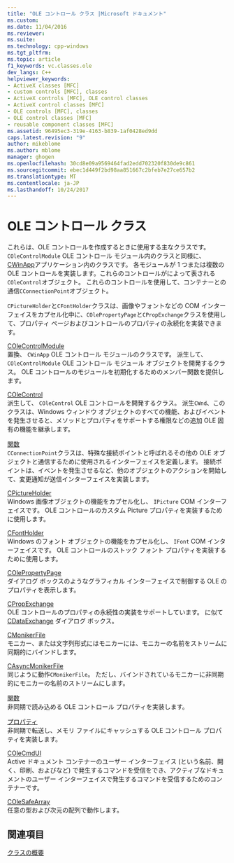```yaml
---
title: "OLE コントロール クラス |Microsoft ドキュメント"
ms.custom: 
ms.date: 11/04/2016
ms.reviewer: 
ms.suite: 
ms.technology: cpp-windows
ms.tgt_pltfrm: 
ms.topic: article
f1_keywords: vc.classes.ole
dev_langs: C++
helpviewer_keywords:
- ActiveX classes [MFC]
- custom controls [MFC], classes
- ActiveX controls [MFC], OLE control classes
- ActiveX control classes [MFC]
- OLE controls [MFC], classes
- OLE control classes [MFC]
- reusable component classes [MFC]
ms.assetid: 96495ec3-319e-4163-b839-1af0428ed9dd
caps.latest.revision: "9"
author: mikeblome
ms.author: mblome
manager: ghogen
ms.openlocfilehash: 30cd8e09a9569464fad2edd702320f830de9c861
ms.sourcegitcommit: ebec1d449f2bd98aa851667c2bfeb7e27ce657b2
ms.translationtype: MT
ms.contentlocale: ja-JP
ms.lasthandoff: 10/24/2017
---
```

# <a name="ole-control-classes"></a>OLE コントロール クラス
これらは、OLE コントロールを作成するときに使用する主なクラスです。 `COleControlModule` OLE コントロール モジュール内のクラスと同様に、 [CWinApp](../mfc/reference/cwinapp-class.md)アプリケーション内のクラスです。 各モジュールが 1 つまたは複数の OLE コントロールを実装します。これらのコントロールがによって表される`COleControl`オブジェクト。 これらのコントロールを使用して、コンテナーとの通信`CConnectionPoint`オブジェクト。  
  
 `CPictureHolder`と`CFontHolder`クラスは、画像やフォントなどの COM インターフェイスをカプセル化中に、`COlePropertyPage`と`CPropExchange`クラスを使用して、プロパティ ページおよびコントロールのプロパティの永続化を実装できます。  
  
 [COleControlModule](../mfc/reference/colecontrolmodule-class.md)  
 置換、 `CWinApp` OLE コントロール モジュールのクラスです。 派生して、 `COleControlModule` OLE コントロール モジュール オブジェクトを開発するクラス。 OLE コントロールのモジュールを初期化するためのメンバー関数を提供します。  
  
 [COleControl](../mfc/reference/colecontrol-class.md)  
 派生して、 `COleControl` OLE コントロールを開発するクラス。 派生`CWnd`、このクラスは、Windows ウィンドウ オブジェクトのすべての機能、およびイベントを発生させると、メソッドとプロパティをサポートする権限などの追加 OLE 固有の機能を継承します。  
  
 [関数](../mfc/reference/cconnectionpoint-class.md)  
 `CConnectionPoint`クラスは、特殊な接続ポイントと呼ばれるその他の OLE オブジェクトと通信するために使用されるインターフェイスを定義します。 接続ポイントは、イベントを発生させるなど、他のオブジェクトのアクションを開始して、変更通知が送信インターフェイスを実装します。  
  
 [CPictureHolder](../mfc/reference/cpictureholder-class.md)  
 Windows 画像オブジェクトの機能をカプセル化し、 `IPicture` COM インターフェイスです。 OLE コントロールのカスタム Picture プロパティを実装するために使用します。  
  
 [CFontHolder](../mfc/reference/cfontholder-class.md)  
 Windows のフォント オブジェクトの機能をカプセル化し、 `IFont` COM インターフェイスです。 OLE コントロールのストック フォント プロパティを実装するために使用します。  
  
 [COlePropertyPage](../mfc/reference/colepropertypage-class.md)  
 ダイアログ ボックスのようなグラフィカル インターフェイスで制御する OLE のプロパティを表示します。  
  
 [CPropExchange](../mfc/reference/cpropexchange-class.md)  
 OLE コントロールのプロパティの永続性の実装をサポートしています。 に似て[CDataExchange](../mfc/reference/cdataexchange-class.md)  ダイアログ ボックス。  
  
 [CMonikerFile](../mfc/reference/cmonikerfile-class.md)  
 モニカー、または文字列形式にはモニカーには、モニカーの名前をストリームに同期的にバインドします。  
  
 [CAsyncMonikerFile](../mfc/reference/casyncmonikerfile-class.md)  
 同じように動作`CMonikerFile`。 ただし、バインドされているモニカーに非同期的にモニカーの名前のストリームにします。  
  
 [関数](../mfc/reference/cdatapathproperty-class.md)  
 非同期で読み込める OLE コントロール プロパティを実装します。  
  
 [プロパティ](../mfc/reference/ccacheddatapathproperty-class.md)  
 非同期で転送し、メモリ ファイルにキャッシュする OLE コントロール プロパティを実装します。  
  
 [COleCmdUI](../mfc/reference/colecmdui-class.md)  
 Active ドキュメント コンテナーのユーザー インターフェイス (という名前、開く、印刷、およびなど) で発生するコマンドを受信をでき、アクティブなドキュメントのユーザー インターフェイスで発生するコマンドを受信するためのコンテナーです。  
  
 [COleSafeArray](../mfc/reference/colesafearray-class.md)  
 任意の型および次元の配列で動作します。  
  
## <a name="see-also"></a>関連項目  
 [クラスの概要](../mfc/class-library-overview.md)

